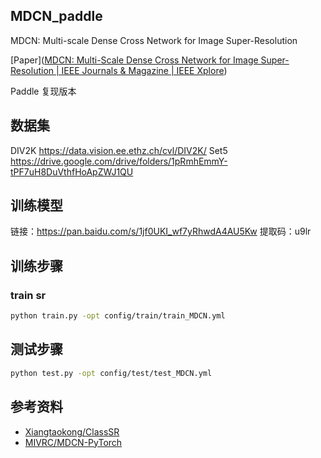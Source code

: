 ## MDCN_paddle

MDCN: Multi-scale Dense Cross Network for Image Super-Resolution

[Paper]([MDCN: Multi-Scale Dense Cross Network for Image Super-Resolution | IEEE Journals & Magazine | IEEE Xplore](https://ieeexplore.ieee.org/abstract/document/9208645/))

Paddle 复现版本

## 数据集
DIV2K
https://data.vision.ee.ethz.ch/cvl/DIV2K/
Set5
https://drive.google.com/drive/folders/1pRmhEmmY-tPF7uH8DuVthfHoApZWJ1QU


## 训练模型
链接：https://pan.baidu.com/s/1jf0UKI_wf7yRhwdA4AU5Kw 
提取码：u9lr
## 训练步骤
### train sr
```bash
python train.py -opt config/train/train_MDCN.yml
```
## 测试步骤
```bash
python test.py -opt config/test/test_MDCN.yml
```


## 参考资料

- [Xiangtaokong/ClassSR](https://github.com/Xiangtaokong/ClassSR)
- [MIVRC/MDCN-PyTorch](https://github.com/MIVRC/MDCN-PyTorch?tab=readme-ov-file)

